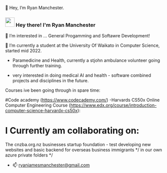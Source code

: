 👋 Hey, I’m Ryan Manchester.
 <!-- Heading -->
<h3 align="left"><img src = "https://raw.githubusercontent.com/MartinHeinz/MartinHeinz/master/wave.gif" width = 30px> Hey there! I'm Ryan Manchester</h3>
👀 I’m interested in ...
 General Progamming and Softawre Development!

🌱 I’m currently a student at the University Of Waikato in Computer Science, started mid 2022.

- Paramedicine and Health,
 currently a stjohn ambulance volunteer going through further training.

- very interested in doing medical AI and health - software combined projects and disciplines in the future.


Courses ive been going through in spare time:

#Code academy (https://www.codecademy.com/)
 -Harvards CS50x Online Computer Engineering Course (https://www.edx.org/course/introduction-computer-science-harvardx-cs50x):


# I Currently am collaborating on:
   The cnzba.org.nz businesses startup foundation - test developing new websites and basic backend for overseas business immigrants
 */ in our own azure private folders */
 
- 📫 ryanjamesmanchester@gmail.com

<!---
RyanJManchester/RyanJManchester is a ✨ special ✨ repository because its `README.md` (this file) appears on your GitHub profile.
You can click the Preview link to take a look at your changes.
--->
